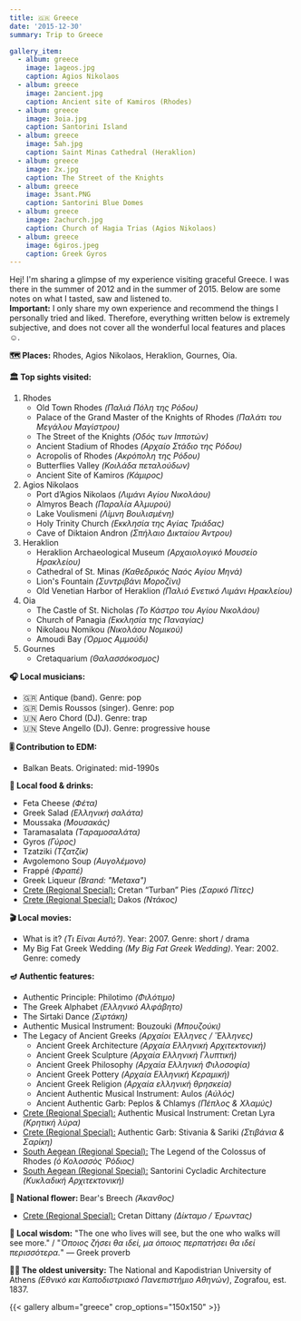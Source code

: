 ```yaml
---
title: 🇬🇷 Greece
date: '2015-12-30'
summary: Trip to Greece

gallery_item:
  - album: greece
    image: 1ageos.jpg
    caption: Agios Nikolaos
  - album: greece
    image: 2ancient.jpg
    caption: Ancient site of Kamiros (Rhodes)
  - album: greece
    image: 3oia.jpg
    caption: Santorini Island
  - album: greece
    image: 5ah.jpg
    caption: Saint Minas Cathedral (Heraklion)
  - album: greece
    image: 2x.jpg
    caption: The Street of the Knights
  - album: greece
    image: 3sant.PNG
    caption: Santorini Blue Domes
  - album: greece
    image: 2achurch.jpg
    caption: Church of Hagia Trias (Agios Nikolaos)
  - album: greece
    image: 6giros.jpeg
    caption: Greek Gyros
---
```

Hej! I'm sharing a glimpse of my experience visiting graceful Greece. I was there in the summer of 2012 and in the summer of 2015. Below are some notes on what I tasted, saw and listened to.<br>
<b>Important:</b> I only share my own experience and recommend the things I personally tried and liked. Therefore, everything written below is extremely subjective, and does not cover all the wonderful local features and places ☺️.

<b>🗺 Places:</b> Rhodes, Agios Nikolaos, Heraklion, Gournes, Oia.<br>

<b>🏛 Top sights visited: </b>
1. Rhodes
    - Old Town Rhodes <i>(Παλιά Πόλη της Ρόδου)</i>
    - Palace of the Grand Master of the Knights of Rhodes <i>(Παλάτι του Μεγάλου Μαγίστρου)</i>
    - The Street of the Knights <i>(Οδός των Ιπποτών)</i>
    - Ancient Stadium of Rhodes <i>(Αρχαίο Στάδιο της Ρόδου)</i>
    - Acropolis of Rhodes <i>(Ακρόπολη της Ρόδου)</i>
    - Butterflies Valley <i>(Κοιλάδα πεταλούδων)</i>
    - Ancient Site of Kamiros <i>(Κάμιρος)</i>
2. Agios Nikolaos
    - Port d’Agios Nikolaos <i>(Λιμάνι Αγίου Νικολάου)</i>
    - Almyros Beach <i>(Παραλία Αλμυρού)</i>
    - Lake Voulismeni <i>(Λίμνη Βουλισμένη)</i>
    - Holy Trinity Church <i>(Εκκλησία της Αγίας Τριάδας)</i>
    - Cave of Diktaion Andron <i>(Σπήλαιο Δικταίου Άντρου)</i>  
3. Heraklion
    - Heraklion Archaeological Museum <i>(Αρχαιολογικό Μουσείο Ηρακλείου)</i>
    - Cathedral of St. Minas <i>(Καθεδρικός Ναός Αγίου Μηνά)</i>
    - Lion's Fountain <i>(Συντριβάνι Μοροζίνι)</i>
    - Old Venetian Harbor of Heraklion <i>(Παλιό Ενετικό Λιμάνι Ηρακλείου)</i>
4. Oia 
    - The Castle of St. Nicholas <i>(Το Κάστρο του Αγίου Νικολάου)</i>
    - Church of Panagia <i>(Εκκλησία της Παναγίας)</i>
    - Nikolaou Nomikou <i>(Νικολάου Νομικού)</i>
    - Amoudi Bay <i>(Όρμος Αμμούδι)</i>
5. Gournes
    - Cretaquarium <i>(Θαλασσόκοσμος)</i> 


<b>🎧 Local musicians: </b>
- 🇬🇷 Antique (band). Genre: pop
- 🇬🇷 Demis Roussos (singer). Genre: pop
- 🇺🇳 Aero Chord (DJ). Genre: trap
- 🇺🇳 Steve Angello (DJ). Genre: progressive house

<b>🎚️ Contribution to EDM: </b>
- Balkan Beats. Originated: mid-1990s


<b>🥘 Local food & drinks: </b>
- Feta Cheese <i>(Фέτα)</i>
- Greek Salad <i>(Ελληνική σαλάτα)</i>
- Moussaka  <i>(Μουσακάς)</i>
- Taramasalata <i>(Tαραμοσαλάτα)</i>
- Gyros <i>(Γύρος)</i>
- Tzatziki <i>(Tζατζίκ)</i>
- Avgolemono Soup <i>(Αυγολέμονο)</i>
- Frappé <i>(Фραπέ)</i>
- Greek Liqueur <i>(Brand: "Metaxa")</i> 
- <u>Crete (Regional Special):</u> Cretan “Turban” Pies <i>(Σαρικό Πίτες)</i>
- <u>Crete (Regional Special):</u> Dakos <i>(Ντάκος)</i>


<b>🎬 Local movies:</b>
- What is it? <i>(Τι Eίναι Αυτό?)</i>. Year: 2007. Genre: short / drama
- My Big Fat Greek Wedding <i>(My Big Fat Greek Wedding)</i>. Year: 2002. Genre: comedy


<b>🪔 Authentic features:</b>
- Authentic Principle: Philotimo <i>(Φιλότιμο)</i>
- The Greek Alphabet <i>(Ελληνικό Αλφάβητο)</i>
- The Sirtaki Dance <i>(Σιρτάκη)</i>
- Authentic Musical Instrument: Bouzouki <i>(Μπουζούκι)</i>
- The Legacy of Ancient Greeks <i>(Αρχαίοι Έλληνες / Ἕλληνες)</i>
  - Ancient Greek Architecture <i>(Αρχαία Ελληνική Αρχιτεκτονική)</i>
  - Ancient Greek Sculpture <i>(Αρχαία Ελληνική Γλυπτική)</i>
  - Ancient Greek Philosophy <i>(Αρχαία Ελληνική Φιλοσοφία)</i>
  - Ancient Greek Pottery <i>(Αρχαία Ελληνική Κεραμική)</i>
  - Ancient Greek Religion <i>(Αρχαία ελληνική θρησκεία)</i>
  - Ancient Authentic Musical Instrument: Aulos <i>(Αὐλός)</i>
  - Ancient Authentic Garb: Peplos & Chlamys <i>(Πέπλος & Χλαμύς)</i>
- <u>Crete (Regional Special):</u> Authentic Musical Instrument: Cretan Lyra <i>(Κρητική λύρα)</i>
- <u>Crete (Regional Special):</u> Authentic Garb: Stivania & Sariki <i>(Στιβάνια & Σαρίκη)</i>
- <u>South Aegean (Regional Special):</u> The Legend of the Colossus of Rhodes <i>(ὁ Κολοσσὸς Ῥόδιος)</i>
- <u>South Aegean (Regional Special):</u> Santorini Cycladic Architecture <i>(Κυκλαδική Αρχιτεκτονική)</i>

<b>💐 National flower: </b> Bear's Breech <i>(Άκανθος)</i>
- <u>Crete (Regional Special):</u> Cretan Dittany <i>(Δίκταμο / Έρωντας)</i>


<b>🦉 Local wisdom:</b> "The one who lives will see, but the one who walks will see more." / "<i>Όποιος ζήσει θα ιδεί, μα όποιος περπατήσει θα ιδεί περισσότερα.</i>" — Greek proverb


<b>👨‍🎓 The oldest university:</b> The National and Kapodistrian University of Athens <i>(Εθνικό και Καποδιστριακό Πανεπιστήμιο Αθηνών)</i>, Zografou, est. 1837.  


{{< gallery album="greece" crop_options="150x150" >}}
   

